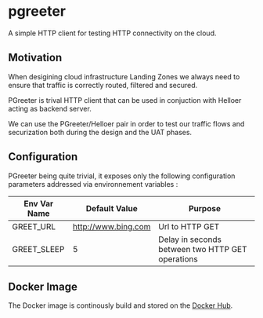 # pgreeter

A simple HTTP client for testing HTTP connectivity on the cloud.

## Motivation

When desigining cloud infrastructure Landing Zones we always need to ensure that traffic is correctly routed, filtered and secured.

PGreeter is trival HTTP client that can be used in conjuction with Helloer acting as backend server.

We can use the PGreeter/Helloer pair in order to test our traffic flows and securization both during the design and the UAT phases.

## Configuration 

PGreeter being quite trivial, it exposes only the following configuration parameters addressed via environnement variables : 

| Env Var Name    | Default Value       | Purpose                                            |
|-----------------|---------------------|----------------------------------------------------|
| GREET_URL       | http://www.bing.com | Url to HTTP GET                                    |
| GREET_SLEEP     | 5                   | Delay in seconds between two HTTP GET operations   |

## Docker Image

The Docker image is continously build and stored on the [Docker Hub](https://hub.docker.com/repository/docker/zlatkoa/pgreeter).

